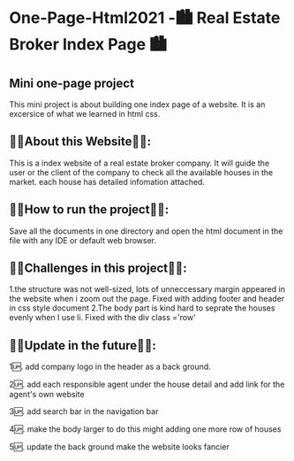 # One-Page-Html2021 -🏙 Real Estate Broker Index Page 🏙

## Mini one-page project

This mini project is about building one index page of a website. It is an excersice of what we learned in html css. 


## 🥸🥸About this Website🥸🥸: 

This is a index website of a real estate broker company. It will guide the user or the client of the company to check all the available houses in the market. each house has detailed infomation attached.
 
 
## 🧐🧐How to run the project🧐🧐:

Save all the documents in one directory and open the html document in the file with any IDE or default web browser.


## 🤯🤯Challenges in this project🤯🤯:

1.the structure was not well-sized, lots of unneccessary margin appeared in the website when i zoom out the page. Fixed with adding footer and header in css style document
2.The body part is kind hard to seprate the houses evenly when I use li. Fixed with the div class ='row'


## 🚀🚀Update in the future🚀🚀:
1🆙. add company logo in the header as a back ground.

2🆙. add each responsible agent under the house detail and add link for the agent's own website

3🆙. add search bar in the navigation bar

4🆙. make the body larger to do this might adding one more row of houses

5🆙. update the back ground make the website looks fancier 
